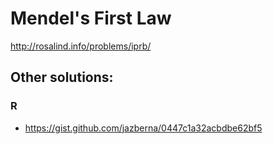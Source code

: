 # Mendel's First Law

http://rosalind.info/problems/iprb/

## Other solutions:

### R

* https://gist.github.com/jazberna/0447c1a32acbdbe62bf5
